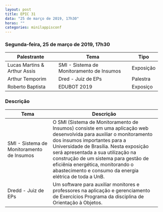 ```yaml
---
layout: post
title: EPIC 31
data: "25 de março de 2019, 17h30"
horas: ""
categories: minilappisconf
---
```


 ### Segunda-feira, 25 de março de 2019, 17h30	

 | Palestrante                  | Tema                                            | Tipo     |	
| ---------------------------- | ----------------------------------------------- | -------- |	
| Lucas Martins & Arthur Assis | SMI - Sistema de Monitoramento de Insumos       | Exposição|	
| Arthur Temporim              | Dred - Juiz de EPs                              | Palestra |	
| Roberto Baptista                      | EDUBOT 2019                                     | Exposiço |

### Descrição

| Tema                                           | Descrição                                       |
| ---------------------------------------------- | ----------------------------------------------- |
| SMI - Sistema de Monitoramento de Insumos      | O SMI (Sistema de Monitoramento de Insumos) consiste em uma aplicação web desenvolvida para auxiliar o monitoramento dos insumos importantes para a Universidade de Brasília. Nesta exposição será apresentada a sua utilização na construção de um sistema para gestão de eficiênia energética, monitorando o abastecimento e consumo da energia elétrica de toda a UnB. |
| Dredd - Juiz de EPs                            | Um software para auxiliar monitores e professores na aplicação e gerenciamento de Exercícios Programa da disciplina de Orientação à Objetos.|